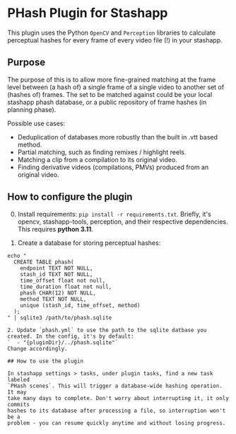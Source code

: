 # PHash Plugin for Stashapp

This plugin uses the Python `OpenCV` and `Perception` libraries to calculate
perceptual hashes for every frame of every video file (!) in your stashapp.

## Purpose

The purpose of this is to allow more fine-grained matching at the frame level
between (a hash of) a single frame of a single video to another set of (hashes
of) frames. The set to be matched against could be your local stashapp phash
database, or a public repository of frame hashes (in planning phase).

Possible use cases:

- Deduplication of databases more robustly than the built in .vtt based method.
- Partial matching, such as finding remixes / highlight reels.
- Matching a clip from a compilation to its original video.
- Finding derivative videos (compilations, PMVs) produced from an original
  video.

## How to configure the plugin

0. Install requirements: `pip install -r requirements.txt`. Briefly, it's opencv, stashapp-tools, perception, and their respective dependencies. This requires **python 3.11**.

1. Create a database for storing perceptual hashes:
  ```
  echo "
    CREATE TABLE phash(
      endpoint TEXT NOT NULL,
      stash_id TEXT NOT NULL,
      time_offset float not null, 
      time_duration float not null, 
      phash CHAR(12) NOT NULL, 
      method TEXT NOT NULL, 
      unique (stash_id, time_offset, method)
    );
  " | sqlite3 /path/to/phash.sqlite

2. Update `phash.yml` to use the path to the sqlite datbase you created. In the config, it's by default:
  `  - "{pluginDir}/../phash.sqlite"`
  Change accordingly.

## How to use the plugin

In stashapp settings > tasks, under plugin tasks, find a new task labeled
`PHash scenes`. This will trigger a database-wide hashing operation. It may
take many days to complete. Don't worry about interrupting it, it only commits
hashes to its database after processing a file, so interruption won't be a
problem - you can resume quickly anytime and without losing progress.
